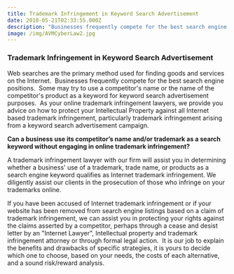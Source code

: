 ```yaml
---
title: Trademark Infringement in Keyword Search Advertisement
date: 2010-05-21T02:33:55.000Z
description: "Businesses frequently compete for the best search engine positions.\_ Some may try to use a competitor's name or the name of the competitor's product as a keyword for keyword search advertisement purposes.\_ "
image: /img/AVMCyberLaw2.jpg
---
```

### Trademark Infringement in Keyword Search Advertisement

Web searches are the primary method used for finding goods and services on the Internet.  Businesses frequently compete for the best search engine positions.  Some may try to use a competitor's name or the name of the competitor's product as a keyword for keyword search advertisement purposes.  As your online trademark infringement lawyers, we provide you advice on how to protect your Intellectual Property against all Internet based trademark infringement, particularly trademark infringement arising from a keyword search advertisement campaign.

**Can a business use its competitor’s name and/or trademark as a search keyword without engaging in online trademark infringement?**

A trademark infringement lawyer with our firm will assist you in determining whether a business' use of a trademark, trade name, or products as a search engine keyword qualifies as Internet trademark infringement. We diligently assist our clients in the prosecution of those who infringe on your trademarks online.

If you have been accused of Internet trademark infringement or if your website has been removed from search engine listings based on a claim of trademark infringement, we can assist you in protecting your rights against the claims asserted by a competitor, perhaps through a cease and desist letter by an  "Internet Lawyer", Intellectual property and trademark infringement attorney or through formal legal action.  It is our job to explain the benefits and drawbacks of specific strategies, it is yours to decide which one to choose, based on your needs, the costs of each alternative, and a sound risk/reward analysis.
